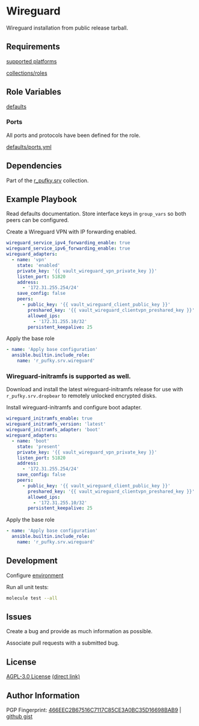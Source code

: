 # Wireguard
Wireguard installation from public release tarball.

## Requirements
[supported platforms](https://github.com/r-pufky/ansible_wireguard/blob/main/meta/main.yml)

[collections/roles](https://github.com/r-pufky/ansible_wireguard/blob/main/meta/requirements.yml)

## Role Variables
[defaults](https://github.com/r-pufky/ansible_wireguard/tree/main/defaults/main)

### Ports
All ports and protocols have been defined for the role.

[defaults/ports.yml](https://github.com/r-pufky/ansible_wireguard/blob/main/defaults/main/ports.yml)

## Dependencies
Part of the [r_pufky.srv](https://github.com/r-pufky/ansible_collection_srv)
collection.

## Example Playbook
Read defaults documentation. Store interface keys in `group_vars` so both peers
can be configured.

Create a Wireguard VPN with IP forwarding enabled.
``` yaml
wireguard_service_ipv4_forwarding_enable: true
wireguard_service_ipv6_forwarding_enable: true
wireguard_adapters:
  - name: 'vpn'
    state: 'enabled'
    private_key: '{{ vault_wireguard_vpn_private_key }}'
    listen_port: 51820
    address:
      - '172.31.255.254/24'
    save_config: false
    peers:
      - public_key: '{{ vault_wireguard_client_public_key }}'
        preshared_key: '{{ vault_wireguard_clientvpn_preshared_key }}'
        allowed_ips:
          - '172.31.255.10/32'
        persistent_keepalive: 25
```

Apply the base role
``` yaml
- name: 'Apply base configuration'
  ansible.builtin.include_role:
    name: 'r_pufky.srv.wireguard'
```

### Wireguard-initramfs is supported as well.
Download and install the latest wireguard-initramfs release for use with
`r_pufky.srv.dropbear` to remotely unlocked encrypted disks.

Install wireguard-initramfs and configure boot adapter.
``` yaml
wireguard_initramfs_enable: true
wireguard_initramfs_version: 'latest'
wireguard_initramfs_adapter: 'boot'
wireguard_adapters:
  - name: 'boot'
    state: 'present'
    private_key: '{{ vault_wireguard_vpn_private_key }}'
    listen_port: 51820
    address:
      - '172.31.255.254/24'
    save_config: false
    peers:
      - public_key: '{{ vault_wireguard_client_public_key }}'
        preshared_key: '{{ vault_wireguard_clientvpn_preshared_key }}'
        allowed_ips:
          - '172.31.255.10/32'
        persistent_keepalive: 25
```

Apply the base role
``` yaml
- name: 'Apply base configuration'
  ansible.builtin.include_role:
    name: 'r_pufky.srv.wireguard'
```

## Development
Configure [environment](https://github.com/r-pufky/ansible_collection_srv/blob/main/docs/dev/environment/README.md)

Run all unit tests:
``` bash
molecule test --all
```

## Issues
Create a bug and provide as much information as possible.

Associate pull requests with a submitted bug.

## License
[AGPL-3.0 License](https://www.tldrlegal.com/license/gnu-affero-general-public-license-v3-agpl-3-0)
 [(direct link)](https://github.com/r-pufky/ansible_wireguard/blob/main/LICENSE)

## Author Information
PGP Fingerprint: [466EEC2B67516C7117C85CE3A0BC35D16698BAB9](https://keys.openpgp.org/vks/v1/by-fingerprint/466EEC2B67516C7117C85CE3A0BC35D16698BAB9)
| [github gist](https://gist.github.com/r-pufky/a8df36977c55b5bb20829267c4c49d22)
